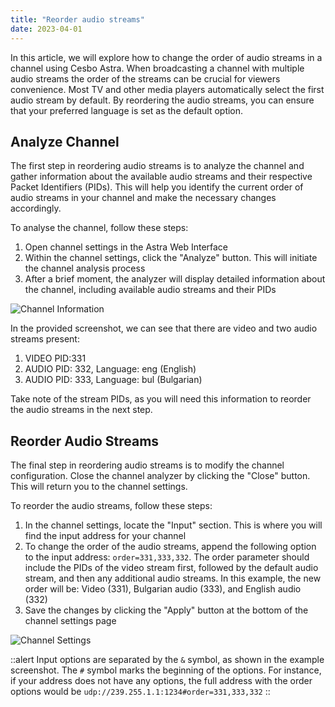```yaml
---
title: "Reorder audio streams"
date: 2023-04-01
---
```


In this article, we will explore how to change the order of audio streams in a channel using Cesbo Astra. When broadcasting a channel with multiple audio streams the order of the streams can be crucial for viewers convenience. Most TV and other media players automatically select the first audio stream by default. By reordering the audio streams, you can ensure that your preferred language is set as the default option.

## Analyze Channel

The first step in reordering audio streams is to analyze the channel and gather information about the available audio streams and their respective Packet Identifiers (PIDs). This will help you identify the current order of audio streams in your channel and make the necessary changes accordingly.

To analyse the channel, follow these steps:

1. Open channel settings in the Astra Web Interface
2. Within the channel settings, click the "Analyze" button. This will initiate the channel analysis process
3. After a brief moment, the analyzer will display detailed information about the channel, including available audio streams and their PIDs

![Channel Information](https://cdn.cesbo.com/help/astra/processing/utilities/reorder-audio-streams/analyze.png)

In the provided screenshot, we can see that there are video and two audio streams present:

1. VIDEO PID:331
2. AUDIO PID: 332, Language: eng (English)
3. AUDIO PID: 333, Language: bul (Bulgarian)

Take note of the stream PIDs, as you will need this information to reorder the audio streams in the next step.

## Reorder Audio Streams

The final step in reordering audio streams is to modify the channel configuration. Close the channel analyzer by clicking the "Close" button. This will return you to the channel settings.

To reorder the audio streams, follow these steps:

1. In the channel settings, locate the "Input" section. This is where you will find the input address for your channel
2. To change the order of the audio streams, append the following option to the input address: `order=331,333,332`. The order parameter should include the PIDs of the video stream first, followed by the default audio stream, and then any additional audio streams. In this example, the new order will be: Video (331), Bulgarian audio (333), and English audio (332)
3. Save the changes by clicking the "Apply" button at the bottom of the channel settings page

![Channel Settings](https://cdn.cesbo.com/help/astra/processing/utilities/reorder-audio-streams/channel-settings.png)

::alert
Input options are separated by the `&` symbol, as shown in the example screenshot. The `#` symbol marks the beginning of the options. For instance, if your address does not have any options, the full address with the order options would be `udp://239.255.1.1:1234#order=331,333,332`
::
